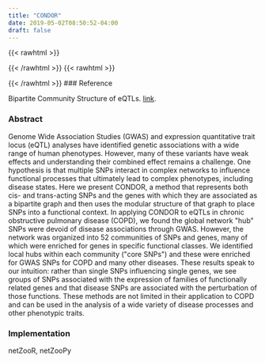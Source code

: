 ```yaml
---
title: "CONDOR"
date: 2019-05-02T08:50:52-04:00
draft: false
---
```


{{< rawhtml >}}
<script type='text/javascript' src='https://d1bxh8uas1mnw7.cloudfront.net/assets/embed.js'></script>
{{< /rawhtml >}}
{{< rawhtml >}}
<div data-badge-popover="right" data-badge-type="donut" data-doi="10.1371/journal.pcbi.1005033" data-hide-no-mentions="true" class="altmetric-embed"></div>
{{< /rawhtml >}}
### Reference

Bipartite Community Structure of eQTLs. [link](https://pubmed.ncbi.nlm.nih.gov/27618581/).

### Abstract

Genome Wide Association Studies (GWAS) and expression quantitative trait locus (eQTL) analyses have identified genetic associations with a wide range of human phenotypes. However, many of these variants have weak effects and understanding their combined effect remains a challenge. One hypothesis is that multiple SNPs interact in complex networks to influence functional processes that ultimately lead to complex phenotypes, including disease states. Here we present CONDOR, a method that represents both cis- and trans-acting SNPs and the genes with which they are associated as a bipartite graph and then uses the modular structure of that graph to place SNPs into a functional context. In applying CONDOR to eQTLs in chronic obstructive pulmonary disease (COPD), we found the global network "hub" SNPs were devoid of disease associations through GWAS. However, the network was organized into 52 communities of SNPs and genes, many of which were enriched for genes in specific functional classes. We identified local hubs within each community ("core SNPs") and these were enriched for GWAS SNPs for COPD and many other diseases. These results speak to our intuition: rather than single SNPs influencing single genes, we see groups of SNPs associated with the expression of families of functionally related genes and that disease SNPs are associated with the perturbation of those functions. These methods are not limited in their application to COPD and can be used in the analysis of a wide variety of disease processes and other phenotypic traits.

### Implementation

netZooR, netZooPy
